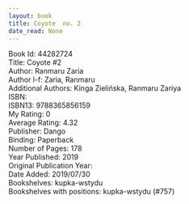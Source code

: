 ```yaml
---
layout: book
title: Coyote  no. 2
date_read: None
---
```


Book Id: 44282724<br />
Title: Coyote #2<br />
Author: Ranmaru Zaria<br />
Author l-f: Zaria, Ranmaru<br />
Additional Authors: Kinga Zielińska, Ranmaru Zariya<br />
ISBN: <br />
ISBN13: 9788365856159<br />
My Rating: 0<br />
Average Rating: 4.32<br />
Publisher: Dango<br />
Binding: Paperback<br />
Number of Pages: 178<br />
Year Published: 2019<br />
Original Publication Year: <br />
Date Added: 2019/07/30<br />
Bookshelves: kupka-wstydu<br />
Bookshelves with positions: kupka-wstydu (#757)<br />

